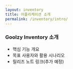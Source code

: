 ```yaml
---
layout: inventory
title: 어플리케이션 소개
permalink: /inventory/intro/
---
```


### Goolzy Inventory 소개

- 핵심 기능 개요
- 목표 사용자와 활용 시나리오
- 릴리즈 노트 링크(추가 예정)
